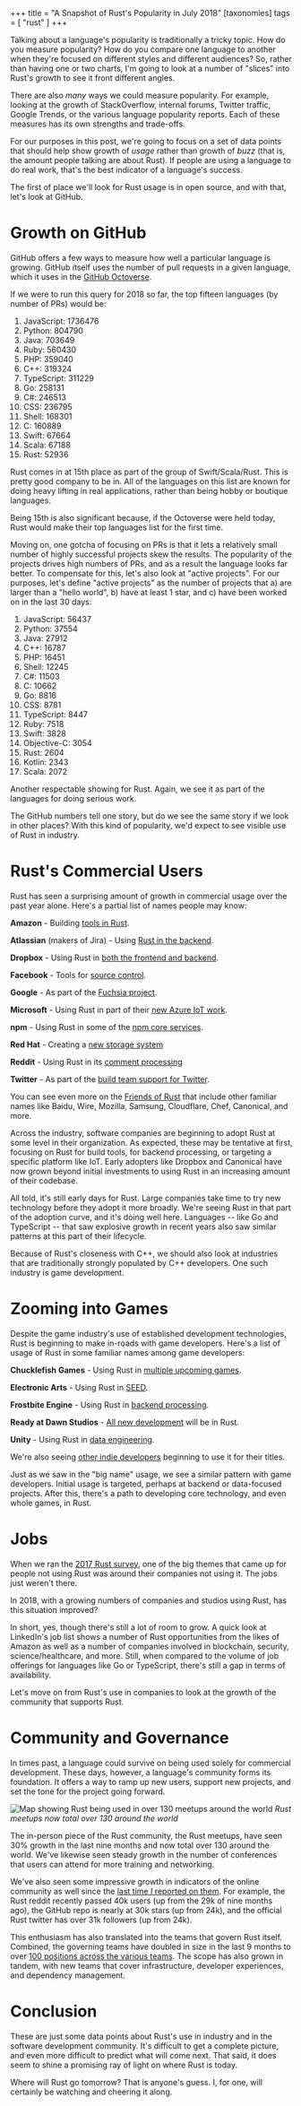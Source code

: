 +++
title = "A Snapshot of Rust's Popularity in July 2018"
[taxonomies]
tags = [ "rust" ]
+++

Talking about a language's popularity is traditionally a tricky topic. How do you measure popularity? How do you compare one language to another when they're focused on different styles and different audiences?  So, rather than having one or two charts, I'm going to look at a number of "slices" into Rust's growth to see it front different angles.

There are also *many* ways we could measure popularity. For example, looking at the growth of StackOverflow, internal forums, Twitter traffic, Google Trends, or the various language popularity reports.  Each of these measures has its own strengths and trade-offs.

For our purposes in this post, we're going to focus on a set of data points that should help show growth of *usage* rather than growth of *buzz* (that is, the amount people talking are about Rust). If people are using a language to do real work, that's the best indicator of a language's success.

The first of place we'll look for Rust usage is in open source, and with that, let's look at GitHub.

# Growth on GitHub

GitHub offers a few ways to measure how well a particular language is growing.  GitHub itself uses the number of pull requests in a given language, which it uses in the [GitHub Octoverse](https://octoverse.github.com).

If we were to run this query for 2018 so far, the top fifteen languages (by number of PRs) would be:

1. JavaScript: 1736476
2. Python: 804790
3. Java: 703649
4. Ruby: 560430
5. PHP: 359040
6. C++: 319324
7. TypeScript: 311229
8. Go: 258131
9. C#: 246513
10. CSS: 236795
11. Shell: 168301
12. C: 160889
13. Swift: 67664
14. Scala: 67188
15. Rust: 52936

Rust comes in at 15th place as part of the group of Swift/Scala/Rust.  This is pretty good company to be in. All of the languages on this list are known for doing heavy lifting in real applications, rather than being hobby or boutique languages.

Being 15th is also significant because, if the Octoverse were held today, Rust would make their top languages list for the first time.

Moving on, one gotcha of focusing on PRs is that it lets a relatively small number of highly successful projects skew the results. The popularity of the projects drives high numbers of PRs, and as a result the language looks far better.  To compensate for this, let's also look at "active projects". For our purposes, let's define "active projects" as the number of projects that a) are larger than a "hello world", b) have at least 1 star, and c) have been worked on in the last 30 days:

1. JavaScript: 56437
2. Python: 37554
3. Java: 27912
4. C++: 16787
5. PHP: 16451
6. Shell: 12245
7. C#: 11503
8. C: 10662
9. Go: 8816
10. CSS: 8781
11. TypeScript: 8447
12. Ruby: 7518
13. Swift: 3828
14. Objective-C: 3054
15. Rust: 2604
16. Kotlin: 2343
17. Scala: 2072

Another respectable showing for Rust. Again, we see it as part of the languages for doing serious work.

The GitHub numbers tell one story, but do we see the same story if we look in other places? With this kind of popularity, we'd expect to see visible use of Rust in industry.

# Rust's Commercial Users

Rust has seen a surprising amount of growth in commercial usage over the past year alone. Here's a partial list of names people may know:

**Amazon** - Building [tools in Rust](https://github.com/amzn/askalono).

**Atlassian** (makers of Jira) - Using [Rust in the backend](https://github.com/rust-lang/rust-www/pull/922).

**Dropbox** - Using Rust in [both the frontend and backend](https://air.mozilla.org/rust-meetup-may-2017/).

**Facebook** - Tools for [source control](https://twitter.com/Sunjay03/status/1019782490800603136).

**Google** - As part of the [Fuchsia project](https://github.com/fuchsia-mirror?utf8=✓&q=&type=&language=rust).

**Microsoft** - Using Rust in part of their [new Azure IoT work](https://twitter.com/maxgortman/status/1012011425353461760).

**npm** - Using Rust in some of the [npm core services](https://github.com/rust-lang/rust-www/pull/634).

**Red Hat** - Creating a [new storage system](https://github.com/stratis-storage)

**Reddit** - Using Rust in its [comment processing](https://www.reddit.com/r/rust/comments/7utj4t/reddit_is_hiring_a_senior_rust_engineer/)

**Twitter** - As part of the [build team support for Twitter](https://twitter.com/stuhood/status/978410393944047617?s=19).

You can see even more on the [Friends of Rust](https://www.rust-lang.org/en-US/friends.html) that include other familiar names like Baidu, Wire, Mozilla, Samsung, Cloudflare, Chef, Canonical, and more.

Across the industry, software companies are beginning to adopt Rust at some level in their organization.  As expected, these may be tentative at first, focusing on Rust for build tools, for backend processing, or targeting a specific platform like IoT.  Early adopters like Dropbox and Canonical have now grown beyond initial investments to using Rust in an increasing amount of their codebase.

All told, it's still early days for Rust. Large companies take time to try new technology before they adopt it more broadly. We're seeing Rust in that part of the adoption curve, and it's doing well here.  Languages -- like Go and TypeScript -- that saw explosive growth in recent years also saw similar patterns at this part of their lifecycle.

Because of Rust's closeness with C++, we should also look at industries that are traditionally strongly populated by C++ developers. One such industry is game development.

# Zooming into Games

Despite the game industry's use of established development technologies, Rust is beginning to make in-roads with game developers.  Here's a list of usage of Rust in some familiar names among game developers:

**Chucklefish Games** - Using Rust in [multiple upcoming games](https://www.rust-lang.org/pdfs/Rust-Chucklefish-Whitepaper.pdf).

**Electronic Arts** - Using Rust in [SEED](https://twitter.com/ZigguratVertigo/status/1021562281056980993).

**Frostbite Engine** - Using Rust in [backend processing](https://twitter.com/Ca1ne/status/983612241235804160).

**Ready at Dawn Studios** - [All new development](https://twitter.com/AndreaPessino/status/1021532074153394176) will be in Rust. 

**Unity** - Using Rust in [data engineering](https://twitter.com/bltroutwine/status/1002234680949719040).

We're also seeing [other indie developers](https://twitter.com/SergiusIW/status/1021236971786694656) beginning to use it for their titles. 

Just as we saw in the "big name" usage, we see a similar pattern with game developers. Initial usage is targeted, perhaps at backend or data-focused projects. After this, there's a path to developing core technology, and even whole games, in Rust.

# Jobs

When we ran the [2017 Rust survey](https://blog.rust-lang.org/2017/09/05/Rust-2017-Survey-Results.html), one of the big themes that came up for people not using Rust was around their companies not using it. The jobs just weren't there.

In 2018, with a growing numbers of companies and studios using Rust, has this situation improved?

In short, yes, though there's still a lot of room to grow. A quick look at LinkedIn's job list shows a number of Rust opportunities from the likes of Amazon as well as a number of companies involved in blockchain, security, science/healthcare, and more. Still, when compared to the volume of job offerings for languages like Go or TypeScript, there's still a gap in terms of availability.

Let's move on from Rust's use in companies to look at the growth of the community that supports Rust.

# Community and Governance

In times past, a language could survive on being used solely for commercial development. These days, however, a language's community forms its foundation. It offers a way to ramp up new users, support new projects, and set the tone for the project going forward.

![Map showing Rust being used in over 130 meetups around the world](/images/rust_meetups.png)
_Rust meetups now total over 130 around the world_

The in-person piece of the Rust community, the Rust meetups, have seen 30% growth in the last nine months and now total over 130 around the world.  We've likewise seen steady growth in the number of conferences that users can attend for more training and networking.

We've also seen some impressive growth in indicators of the online community as well since the [last time I reported on them](http://www.jonathanturner.org/2017/10/fun-facts-about-rust-growth.html). For example, the Rust reddit recently passed 40k users (up from the 29k of nine months ago), the GitHub repo is nearly at 30k stars (up from 24k), and the official Rust twitter has over 31k followers (up from 24k).

This enthusiasm has also translated into the teams that govern Rust itself. Combined, the governing teams have doubled in size in the last 9 months to over [100 positions across the various teams](https://www.rust-lang.org/en-US/team.html). The scope has also grown in tandem, with new teams that cover infrastructure, developer experiences, and dependency management.

# Conclusion

These are just some data points about Rust's use in industry and in the software development community. It's difficult to get a complete picture, and even more difficult to predict what will come next. That said, it does seem to shine a promising ray of light on where Rust is today.

Where will Rust go tomorrow?  That is anyone's guess. I, for one, will certainly be watching and cheering it along. 